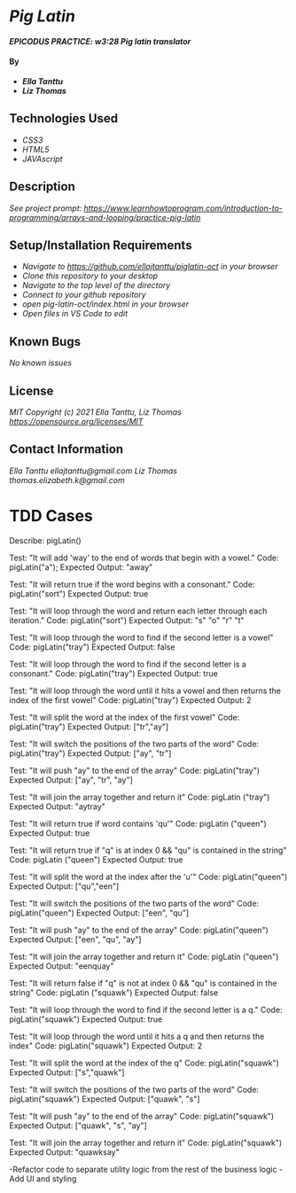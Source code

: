 # _Pig Latin_

#### _EPICODUS PRACTICE: w3:28 Pig latin translator_

#### By
* _**Ella Tanttu**_
* _**Liz Thomas**_

## Technologies Used

* _CSS3_
* _HTML5_
* _JAVAscript_

## Description

_See project prompt: https://www.learnhowtoprogram.com/introduction-to-programming/arrays-and-looping/practice-pig-latin_

## Setup/Installation Requirements

* _Navigate to https://github.com/ellajtanttu/piglatin-oct in your browser_
* _Clone this repository to your desktop_
* _Navigate to the top level of the directory_
* _Connect to your github repository_
* _open pig-latin-oct/index.html in your browser_
* _Open files in VS Code to edit_

## Known Bugs

_No known issues_

## License

_MIT Copyright (c) 2021 Ella Tanttu, Liz Thomas_
_https://opensource.org/licenses/MIT_

## Contact Information

_Ella Tanttu ellajtanttu@gmail.com_
_Liz Thomas thomas.elizabeth.k@gmail.com_

# TDD Cases

<!--
For words beginning with a vowel, add "way" to the end.
-- one letter that is a vowel, add way to the end
-- multiple letter word starting with vowel, add way to the end

For Pig Latin, vowels are "a," "e," "i," "o," and "u."
Don't treat "y" as a vowel.
Examples: "away" becomes "awayway" and "okay" becomes "okayway." -->

<!--
For words beginning with one or more consonants, move all of the first consecutive consonants to the end and add "ay".
-- function returns "cons" value if word begins with consonant
-- function loops through word to find if the second letter is a vowel or a consonant - breaks out once it hits a vowel
    -- function splits word when it finds the first vowel
    -- switching the two parts
    -- add "ay" to end
Examples: "code" becomes "odecay" and "move" becomes "ovemay." -->

<!-- If the first consonants include "qu", move the "q" and the "u."
Don't forget about words like "squeal" where "qu" doesn't come first!
-- function returns "surprise! QU" if word contains "qu"
-- if qu is at index of 0 & 1 of word, return "dfjklas;jf"
    -- function splits word: qu & rest of word
    -- switching the two parts
    -- add "ay" to end
-- if qu is at index > 0 & 1, treat as a vowel
    -- function splits word: first letter & rest of word
    -- switching the two parts
    -- add "ay" to end
Examples: "quick" becomes "ickquay" while "squeal" becomes "quealsay." -->


Describe: pigLatin()

Test: "It will add 'way' to the end of words that begin with a vowel."
Code: pigLatin("a");
Expected Output: "away"

Test: "It will return true if the word begins with a consonant."
Code: pigLatin("sort")
Expected Output: true

Test: "It will loop through the word and return each letter through each iteration."
Code: pigLatin("sort")
Expected Output: "s" "o" "r" "t"

Test: "It will loop through the word to find if the second letter is a vowel"
Code: pigLatin("tray")
Expected Output: false

Test: "It will loop through the word to find if the second letter is a consonant."
Code: pigLatin("tray")
Expected Output: true

Test: "It will loop through the word until it hits a vowel and then returns the index of the first vowel"
Code: pigLatin("tray")
Expected Output: 2

Test: "It will split the word at the index of the first vowel"
Code: pigLatin("tray")
Expected Output: ["tr","ay"]

Test: "It will switch the positions of the two parts of the word"
Code: pigLatin("tray")
Expected Output: ["ay", "tr"]

Test: "It will push "ay" to the end of the array"
Code: pigLatin("tray")
Expected Output: ["ay", "tr", "ay"]

Test: "It will join the array together and return it"
Code: pigLatin ("tray")
Expected Output: "aytray"

Test: "It will return true if word contains 'qu'"
Code: pigLatin ("queen")
Expected Output: true

Test: "It will return true if "q" is at index 0 && "qu" is contained in the string"
Code: pigLatin ("queen")
Expected Output: true

Test: "It will split the word at the index after the 'u'"
Code: pigLatin("queen")
Expected Output: ["qu","een"]

Test: "It will switch the positions of the two parts of the word"
Code: pigLatin("queen")
Expected Output: ["een", "qu"]

Test: "It will push "ay" to the end of the array"
Code: pigLatin("queen")
Expected Output: ["een", "qu", "ay"]

Test: "It will join the array together and return it"
Code: pigLatin ("queen")
Expected Output: "eenquay"

Test: "It will return false if "q" is not at index 0 && "qu" is contained in the string"
Code: pigLatin ("squawk")
Expected Output: false

Test: "It will loop through the word to find if the second letter is a q."
Code: pigLatin("squawk")
Expected Output: true

Test: "It will loop through the word until it hits a q and then returns the index"
Code: pigLatin("squawk")
Expected Output: 2

Test: "It will split the word at the index of the q"
Code: pigLatin("squawk")
Expected Output: ["s","quawk"]

Test: "It will switch the positions of the two parts of the word"
Code: pigLatin("squawk")
Expected Output: ["quawk", "s"]

Test: "It will push "ay" to the end of the array"
Code: pigLatin("squawk")
Expected Output: ["quawk", "s", "ay"]

Test: "It will join the array together and return it"
Code: pigLatin("squawk")
Expected Output: "quawksay"

-Refactor code to separate utility logic from the rest of the business logic
-Add UI and styling